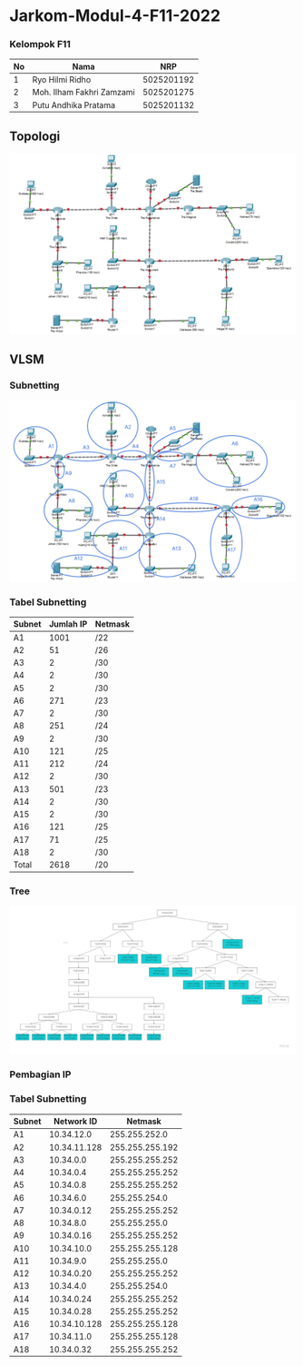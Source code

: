 # Jarkom-Modul-4-F11-2022

### Kelompok F11

| **No** | **Nama** | **NRP** | 
| ------------- | ------------- | --------- |
| 1 | Ryo Hilmi Ridho  | 5025201192 | 
| 2 | Moh. Ilham Fakhri Zamzami | 5025201275 |
| 3 | Putu Andhika Pratama | 5025201132 |

## Topologi
![image](img/topologi.png)

## VLSM

### Subnetting
![image](img/subnet.png)

### Tabel Subnetting
| Subnet | Jumlah IP  | Netmask |
| --- | --- | --- |
| A1 | 1001 | /22 |
| A2 | 51 | /26 |
| A3 | 2 | /30 |
| A4 | 2 | /30 |
| A5 | 2 | /30 |
| A6 | 271 | /23 |
| A7 | 2 | /30 |
| A8 | 251 | /24 |
| A9 | 2 | /30 |
| A10 | 121 | /25 |
| A11 | 212 | /24 |
| A12 | 2 | /30 |
| A13 | 501 | /23 |
| A14 | 2 | /30 |
| A15 | 2 | /30 |
| A16 | 121 | /25 |
| A17 | 71 | /25 |
| A18 | 2 | /30 |
| Total | 2618 | /20 |

### Tree
![image](img/tree.jpg)

### Pembagian IP
### Tabel Subnetting
| Subnet | Network ID  | Netmask |
| --- | --- | --- |
| A1 | 10.34.12.0 | 255.255.252.0 |
| A2 | 10.34.11.128 | 255.255.255.192 |
| A3 | 10.34.0.0 | 255.255.255.252 |
| A4 | 10.34.0.4 | 255.255.255.252 |
| A5 | 10.34.0.8 | 255.255.255.252 |
| A6 | 10.34.6.0 | 255.255.254.0 |
| A7 | 10.34.0.12 | 255.255.255.252 |
| A8 | 10.34.8.0 | 255.255.255.0 |
| A9 | 10.34.0.16 | 255.255.255.252 |
| A10 | 10.34.10.0 | 255.255.255.128 |
| A11 | 10.34.9.0 | 255.255.255.0 |
| A12 | 10.34.0.20 | 255.255.255.252 |
| A13 | 10.34.4.0 | 255.255.254.0 |
| A14 | 10.34.0.24 | 255.255.255.252 |
| A15 | 10.34.0.28 | 255.255.255.252 |
| A16 | 10.34.10.128 | 255.255.255.128 |
| A17 | 10.34.11.0 | 255.255.255.128 |
| A18 | 10.34.0.32 | 255.255.255.252 |